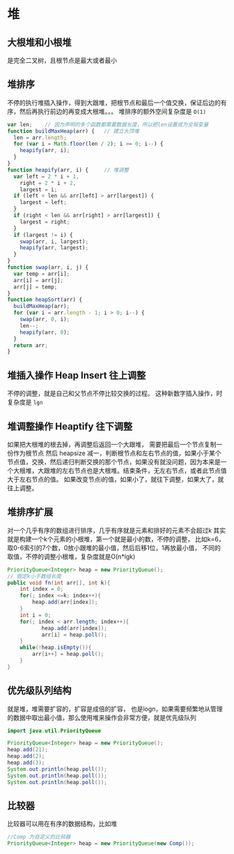 
# 堆
## 大根堆和小根堆
是完全二叉树，且根节点是最大或者最小

## 堆排序
不停的执行堆插入操作，得到大跟堆，把根节点和最后一个值交换，保证后边的有序，然后再执行前边的再变成大根堆。。。
堆排序的额外空间复杂度是 `O(1)`
```javascript
var len;    // 因为声明的多个函数都需要数据长度，所以把len设置成为全局变量
function buildMaxHeap(arr) {   // 建立大顶堆
  len = arr.length;
  for (var i = Math.floor(len / 2); i >= 0; i--) {
    heapify(arr, i);
  }
}
function heapify(arr, i) {     // 堆调整
  var left = 2 * i + 1,
    right = 2 * i + 2,
    largest = i;
  if (left < len && arr[left] > arr[largest]) {
    largest = left;
  }
  if (right < len && arr[right] > arr[largest]) {
    largest = right;
  }
  if (largest != i) {
    swap(arr, i, largest);
    heapify(arr, largest);
  }
}
function swap(arr, i, j) {
  var temp = arr[i];
  arr[i] = arr[j];
  arr[j] = temp;
}
function heapSort(arr) {
  buildMaxHeap(arr);
  for (var i = arr.length - 1; i > 0; i--) {
    swap(arr, 0, i);
    len--;
    heapify(arr, 0);
  }
  return arr;
}
```

## 堆插入操作 Heap Insert  往上调整
不停的调整，就是自己和父节点不停比较交换的过程。
这种新数字插入操作，时复杂度是 `lgn`

## 堆调整操作 Heaptify 往下调整
如果把大根堆的根去掉，再调整后返回一个大跟堆，
需要把最后一个节点复制一份作为根节点
然后 heapsize 减一，判断根节点和左右节点的值，如果小于某个节点值，交换，然后递归判断交换的那个节点，如果没有就没问题，因为本来是一个大根堆，大跟堆的左右节点也是大根堆。结束条件，无左右节点，或者此节点值大于左右节点的值。
如果改变节点i的值，如果小了，就往下调整，如果大了，就往上调整。




## 堆排序扩展
对一个几乎有序的数组进行排序，几乎有序就是元素和排好的元素不会超过k
其实就是构建一个k个元素的小根堆，第一个就是最小的数，不停的调整，
比如k=6，取0-6索引的7个数，0放小跟堆的最小值，然后后移1位，1再放最小值，
不同的取值，不停的调整小根堆，复杂度就是O(n*lgk)
```java
PriorityQueue<Integer> heap = new PriorityQueue();
// 假定k小于数组长度
public void fn(int arr[], int k){
    int index = 0;
    for(; index <=k; index++){
        heap.add(arr[index]);
    }
    int i = 0;
    for(; index < arr.length; index++){
           heap.add(arr[index]);
           arr[i] = heap.poll();
    }
    while(!heap.isEmpty()){
        arr[i++] = heap.poll();
    }
}
```

## 优先级队列结构
就是堆，堆需要扩容的，扩容是成倍的扩容，
也是logn，如果需要频繁地从管理的数据中取出最小值，那么使用堆来操作会非常方便，就是优先级队列

```java
import java.util.PriorityQueue

PriorityQueue<Integer> heap = new PriorityQueue();
heap.add(21);
heap.add(2);
heap.add(3);
System.out.println(heap.poll());
System.out.println(heap.poll());
System.out.println(heap.poll());

```

## 比较器
比较器可以用在有序的数据结构，比如堆
```java
//Comp 为自定义的比较器
PriorityQueue<Integer> heap = new PriorityQueue(new Comp());
```

